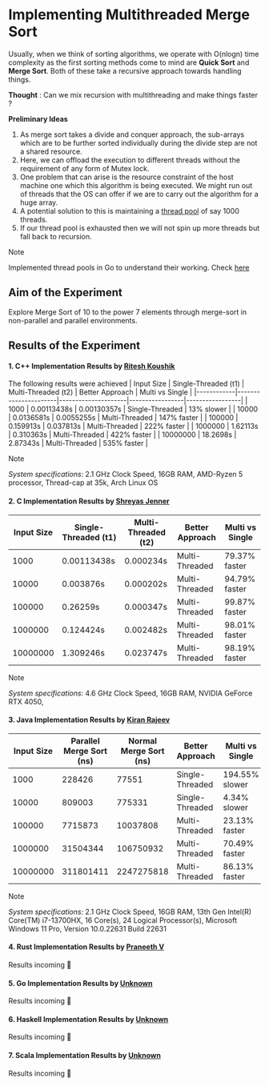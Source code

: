 # Implementing Multithreaded Merge Sort

Usually, when we think of sorting algorithms, we operate with O(nlogn) time 
complexity as the first sorting methods come to mind are **Quick Sort** and 
**Merge Sort**. Both of these take a recursive approach towards handling things. 

**Thought** : Can we mix recursion with multithreading and make things faster ?

**Preliminary Ideas**
1. As merge sort takes a divide and conquer approach, the sub-arrays which 
are to be further sorted individually during the divide step are not a shared 
resource.
2. Here, we can offload the execution to different threads without the 
requirement of any form of Mutex lock.
3. One problem that can arise is the resource constraint of the host machine 
one which this algorithm is being executed. We might run out of threads that 
the OS can offer if we are to carry out the algorithm for a huge array.
4. A potential solution to this is maintaining a [thread pool](https://www.youtube.com/watch?v=NgYS6mIUYmA&pp=ygULdGhyZWFkIHBvb2w%3D) of say 1000 threads.
5. If our thread pool is exhausted then we will not spin up more threads but fall 
back to recursion.

> [!NOTE]
> Implemented thread pools in Go to understand their working. Check [here](https://github.com/IAmRiteshKoushik/concurrency-in-depth/)

## Aim of the Experiment
Explore Merge Sort of 10 to the power 7 elements through merge-sort in 
non-parallel and parallel environments. 

## Results of the Experiment

#### 1. C++ Implementation Results by [Ritesh Koushik](https://github.com/IAmRiteshKoushik)
The following results were achieved
| Input Size | Single-Threaded (t1) | Multi-Threaded (t2) | Better Approach | Multi vs Single |
|------------|----------------------|---------------------|-----------------|-----------------|
| 1000       | 0.00113438s          | 0.00130357s         | Single-Threaded | 13% slower      |
| 10000      | 0.0136581s           | 0.0055255s          | Multi-Threaded  | 147% faster     |
| 100000     | 0.159913s            | 0.037813s           | Multi-Threaded  | 222% faster     |
| 1000000    | 1.62113s             | 0.310363s           | Multi-Threaded  | 422% faster     |
| 10000000   | 18.2698s             | 2.87343s            | Multi-Threaded  | 535% faster     |

> [!NOTE]
> *System specifications:* 2.1 GHz Clock Speed, 16GB RAM, AMD-Ryzen 5 processor,
Thread-cap at 35k, Arch Linux OS

#### 2. C Implementation Results by [Shreyas Jenner]()
| Input Size | Single-Threaded (t1) | Multi-Threaded (t2) | Better Approach | Multi vs Single |
|------------|----------------------|---------------------|-----------------|-----------------|
| 1000       | 0.00113438s          | 0.000234s           | Multi-Threaded  | 79.37% faster   |
| 10000      | 0.003876s            | 0.000202s           | Multi-Threaded  | 94.79% faster   |
| 100000     | 0.26259s             | 0.000347s           | Multi-Threaded  | 99.87% faster   |
| 1000000    | 0.124424s            | 0.002482s           | Multi-Threaded  | 98.01% faster   |
| 10000000   | 1.309246s            | 0.023747s           | Multi-Threaded  | 98.19% faster   |

> [!NOTE]
> *System specifications:* 4.6 GHz Clock Speed, 16GB RAM, NVIDIA GeForce RTX 4050,

#### 3. Java Implementation Results by [Kiran Rajeev](https://github.com/KiranRajeev-KV)
| Input Size  | Parallel Merge Sort (ns) | Normal Merge Sort (ns) | Better Approach       | Multi vs Single        |
|-------------|--------------------------|------------------------|-----------------------|------------------------|
| 1000        | 228426                   | 77551                  | Single-Threaded       | 194.55% slower         |
| 10000       | 809003                   | 775331                 | Single-Threaded       | 4.34% slower           |
| 100000      | 7715873                  | 10037808               | Multi-Threaded        | 23.13% faster          |
| 1000000     | 31504344                 | 106750932              | Multi-Threaded        | 70.49% faster          |
| 10000000    | 311801411                | 2247275818             | Multi-Threaded        | 86.13% faster          |

> [!NOTE]
> *System specifications:* 2.1 GHz Clock Speed, 16GB RAM, 13th Gen Intel(R) Core(TM) i7-13700HX,
16 Core(s), 24 Logical Processor(s), Microsoft Windows 11 Pro, Version 10.0.22631 Build 22631

#### 4. Rust Implementation Results by [Praneeth V]()
Results incoming :construction:

#### 5. Go Implementation Results by [Unknown]()
Results incoming :construction:

#### 6. Haskell Implementation Results by [Unknown]()
Results incoming :construction:

#### 7. Scala Implementation Results by [Unknown]()
Results incoming :construction:
